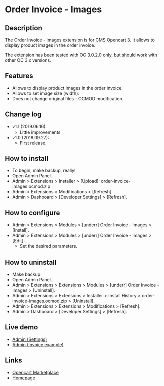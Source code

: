 # Order Invoice - Images

## Description
The Order Invoice - Images extension is for CMS Opencart 3. It allows to display product images in the order invoice.

The extension has been tested with OC 3.0.2.0 only, but should work with other OC 3.x versions.

## Features
* Allows to display product images in the order invoice.
* Allows to set image size (width).
* Does not change original files - OCMOD modification.

## Change log
* v1.1 (2019.06.16):
  * Little improvements
* v1.0 (2018.09.27):
  * First release.

## How to install
* To begin, make backup, really!
* Open Admin Panel.
* Admin > Extensions > Installer > [Upload]: order-invoice-images.ocmod.zip
* Admin > Extensions > Modifications > [Refresh].
* Admin > Dashboard > [Developer Settings] > [Refresh].

## How to configure
* Admin > Extensions > Modules > [underr] Order Invoice - Images > [Install].
* Admin > Extensions > Modules > [underr] Order Invoice - Images > [Edit]:
  * Set the desired parameters.

## How to uninstall
* Make backup.
* Open Admin Panel.
* Admin > Extensions > Extensions > Modules > [underr] Order Invoice - Images > [Uninstall].
* Admin > Extensions > Extensions > Installer > Install History > order-invoice-images.ocmod.zip > [Uninstall].
* Admin > Extensions > Extensions > Modifications > [Refresh].
* Admin > Dashboard > [Developer Settings] > [Refresh].

## Live demo
* [Admin (Settings)](http://ocmod.freevar.com/oc3020/b/admin/index.php?route=extension/module/order_invoice_images)
* [Admin (Invoice example)](http://ocmod.freevar.com/oc3020/b/admin/index.php?route=sale/order/invoice&order_id=1)

## Links
* [Opencart Marketplace](https://www.opencart.com/index.php?route=marketplace/extension/info&extension_id=35204)
* [Homepage](https://underr.space/notes/projects/project-012.html)

